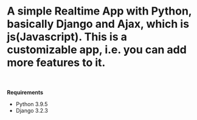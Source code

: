 # A simple Realtime App with Python, basically Django and Ajax, which is js(Javascript). This is a customizable app, i.e. you can add more features to it.<br><br>
<b>Requirements</b><br/>
<ul>
<li>Python 3.9.5 </li>
<li>Django 3.2.3 </li>
</ul>
